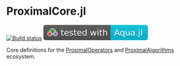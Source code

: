 # ProximalCore.jl

[![Build status](https://github.com/JuliaFirstOrder/ProximalCore.jl/workflows/Test/badge.svg)](https://github.com/JuliaFirstOrder/ProximalCore.jl/actions?query=workflow%3ATest)
[![Aqua QA](https://raw.githubusercontent.com/JuliaTesting/Aqua.jl/master/badge.svg)](https://github.com/JuliaTesting/Aqua.jl)

Core definitions for the [ProximalOperators](https://github.com/JuliaFirstOrder/ProximalOperators.jl) and [ProximalAlgorithms](https://github.com/JuliaFirstOrder/ProximalAlgorithms.jl) ecosystem.
